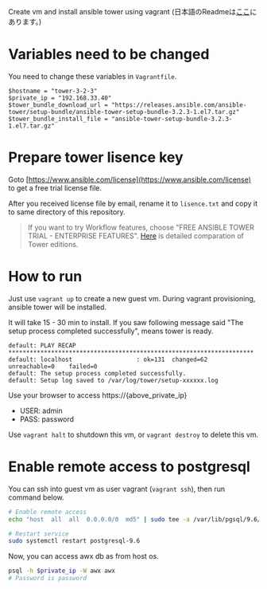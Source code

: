 Create vm and install ansible tower using vagrant
(日本語のReadmeは[ここ](./readme-jp.md)にあります。)

# Variables need to be changed

You need to change these variables in `Vagrantfile`.

```config
$hostname = "tower-3-2-3"
$private_ip = "192.168.33.40"
$tower_bundle_download_url = "https://releases.ansible.com/ansible-tower/setup-bundle/ansible-tower-setup-bundle-3.2.3-1.el7.tar.gz"
$tower_bundle_install_file = "ansible-tower-setup-bundle-3.2.3-1.el7.tar.gz"
```

# Prepare tower lisence key

Goto [https://www.ansible.com/license](https://www.ansible.com/license) to get a free trial license file.

After you received license file by email, rename it to `lisence.txt` and copy it to same directory of this repository.

> If you want to try Workflow features, choose "FREE ANSIBLE TOWER TRIAL - ENTERPRISE FEATURES". [Here](https://www.ansible.com/products/tower/editions) is detailed comparation of Tower editions.


# How to run

Just use `vagrant up` to create a new guest vm. During vagrant provisioning, ansible tower will be installed.

It will take 15 - 30 min to install. If you saw following message said "The setup process completed successfully", means tower is ready.
```console
default: PLAY RECAP *********************************************************************
default: localhost                  : ok=131  changed=62   unreachable=0    failed=0
default: The setup process completed successfully.
default: Setup log saved to /var/log/tower/setup-xxxxxx.log
```

Use your browser to access https://{above_private_ip}
  - USER: admin
  - PASS: password

Use `vagrant halt` to shutdown this vm, or `vagrant destroy` to delete this vm.

# Enable remote access to postgresql

You can ssh into guest vm as user vagrant (`vagrant ssh`), then run command below.
```sh
# Enable remote access
echo "host  all  all  0.0.0.0/0  md5" | sudo tee -a /var/lib/pgsql/9.6/data/pg_hba.conf

# Restart service
sudo systemctl restart postgresql-9.6
```

Now, you can access awx db as from host os.
```sh
psql -h $private_ip -W awx awx
# Password is password
```
